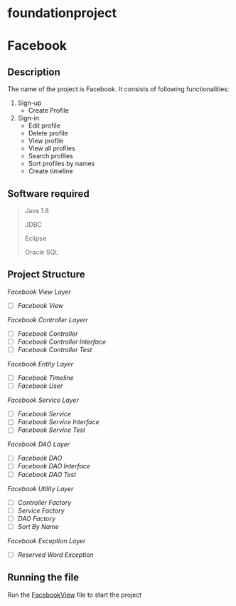 # foundationproject
# Facebook

## Description
The name of the project is Facebook. It consists of following functionalities:
1. Sign-up
    * Create Profile
2. Sign-in
    * Edit profile
    * Delete profile
    * View profile
    * View all profiles
    * Search profiles
    * Sort profiles by names
    * Create timeline

## Software required
> Java 1.8
> 
> JDBC
> 
> Eclipse
> 
> Oracle SQL

## Project Structure
_Facebook View Layer_
   - [ ] _Facebook View_
  
_Facebook Controller Layerr_
   - [ ] _Facebook Controller_
   - [ ] _Facebook Controller Interface_
   - [ ] _Facebook Controller Test_

_Facebook Entity Layer_
   - [ ] _Facebook Timeline_
   - [ ] _Facebook User_

_Facebook Service Layer_
   - [ ] _Facebook Service_
   - [ ] _Facebook Service Interface_
   - [ ] _Facebook Service Test_

_Facebook DAO Layer_
   - [ ] _Facebook DAO_
   - [ ] _Facebook DAO Interface_
   - [ ] _Facebook DAO Test_

_Facebook Utility Layer_
   - [ ] _Controller Factory_
   - [ ] _Service Factory_
   - [ ] _DAO Factory_
   - [ ] _Sort By Name_

_Facebook Exception Layer_
   - [ ] _Reserved Word Exception_

## Running the file
Run the [FacebookView](https://github.com/Karanammamatha/foundationproject/blob/74adfedf88ca6033bb047aa9320de10c9b338008/src/facebook/view/FacebookView.java) file to start the project
